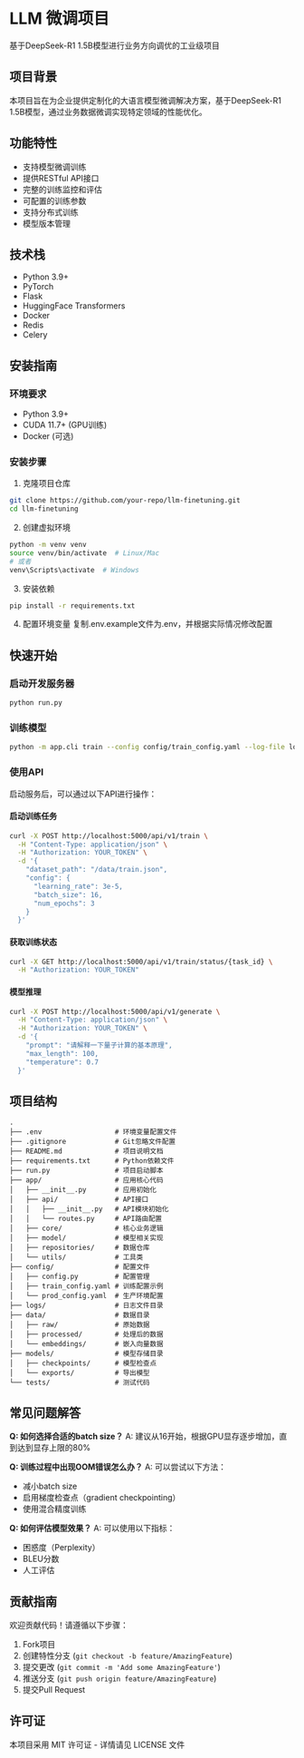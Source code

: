 # LLM 微调项目

基于DeepSeek-R1 1.5B模型进行业务方向调优的工业级项目

## 项目背景
本项目旨在为企业提供定制化的大语言模型微调解决方案，基于DeepSeek-R1 1.5B模型，通过业务数据微调实现特定领域的性能优化。

## 功能特性
- 支持模型微调训练
- 提供RESTful API接口
- 完整的训练监控和评估
- 可配置的训练参数
- 支持分布式训练
- 模型版本管理

## 技术栈
- Python 3.9+
- PyTorch
- Flask
- HuggingFace Transformers
- Docker
- Redis
- Celery

## 安装指南

### 环境要求
- Python 3.9+
- CUDA 11.7+ (GPU训练)
- Docker (可选)

### 安装步骤
1. 克隆项目仓库
```bash
git clone https://github.com/your-repo/llm-finetuning.git
cd llm-finetuning
```

2. 创建虚拟环境
```bash
python -m venv venv
source venv/bin/activate  # Linux/Mac
# 或者
venv\Scripts\activate  # Windows
```

3. 安装依赖
```bash
pip install -r requirements.txt
```

4. 配置环境变量
复制.env.example文件为.env，并根据实际情况修改配置

## 快速开始

### 启动开发服务器
```bash
python run.py
```

### 训练模型
```bash
python -m app.cli train --config config/train_config.yaml --log-file logs/training.log
```

### 使用API
启动服务后，可以通过以下API进行操作：

#### 启动训练任务
```bash
curl -X POST http://localhost:5000/api/v1/train \
  -H "Content-Type: application/json" \
  -H "Authorization: YOUR_TOKEN" \
  -d '{
    "dataset_path": "/data/train.json",
    "config": {
      "learning_rate": 3e-5,
      "batch_size": 16,
      "num_epochs": 3
    }
  }'
```

#### 获取训练状态
```bash
curl -X GET http://localhost:5000/api/v1/train/status/{task_id} \
  -H "Authorization: YOUR_TOKEN"
```

#### 模型推理
```bash
curl -X POST http://localhost:5000/api/v1/generate \
  -H "Content-Type: application/json" \
  -H "Authorization: YOUR_TOKEN" \
  -d '{
    "prompt": "请解释一下量子计算的基本原理",
    "max_length": 100,
    "temperature": 0.7
  }'
```

## 项目结构
```
.
├── .env                  # 环境变量配置文件
├── .gitignore            # Git忽略文件配置
├── README.md             # 项目说明文档
├── requirements.txt      # Python依赖文件
├── run.py                # 项目启动脚本
├── app/                  # 应用核心代码
│   ├── __init__.py       # 应用初始化
│   ├── api/              # API接口
│   │   ├── __init__.py   # API模块初始化
│   │   └── routes.py     # API路由配置
│   ├── core/             # 核心业务逻辑
│   ├── model/            # 模型相关实现
│   ├── repositories/     # 数据仓库
│   └── utils/            # 工具类
├── config/               # 配置文件
│   ├── config.py         # 配置管理
│   ├── train_config.yaml # 训练配置示例
│   └── prod_config.yaml  # 生产环境配置
├── logs/                 # 日志文件目录
├── data/                 # 数据目录
│   ├── raw/              # 原始数据
│   ├── processed/        # 处理后的数据
│   └── embeddings/       # 嵌入向量数据
├── models/               # 模型存储目录
│   ├── checkpoints/      # 模型检查点
│   └── exports/          # 导出模型
└── tests/                # 测试代码
```

## 常见问题解答

**Q: 如何选择合适的batch size？**
A: 建议从16开始，根据GPU显存逐步增加，直到达到显存上限的80%

**Q: 训练过程中出现OOM错误怎么办？**
A: 可以尝试以下方法：
   - 减小batch size
   - 启用梯度检查点（gradient checkpointing）
   - 使用混合精度训练

**Q: 如何评估模型效果？**
A: 可以使用以下指标：
   - 困惑度（Perplexity）
   - BLEU分数
   - 人工评估

## 贡献指南
欢迎贡献代码！请遵循以下步骤：
1. Fork项目
2. 创建特性分支 (`git checkout -b feature/AmazingFeature`)
3. 提交更改 (`git commit -m 'Add some AmazingFeature'`)
4. 推送分支 (`git push origin feature/AmazingFeature`)
5. 提交Pull Request

## 许可证
本项目采用 MIT 许可证 - 详情请见 LICENSE 文件 